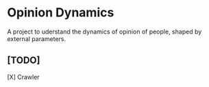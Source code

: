# Opinion Dynamics

A project to uderstand the dynamics of opinion of people, shaped by external parameters.

## [TODO]
[X] Crawler
